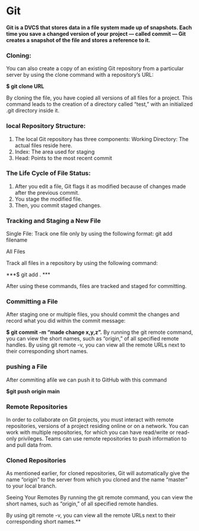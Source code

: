 # Git 

**Git is a DVCS that stores data in a file system made up of snapshots. Each time you save a changed version of your project — called commit — Git creates a snapshot of the file and stores a reference to it.**

### Cloning:
You can also create a copy of an existing Git repository from a particular server by using the clone command with a repository’s URL:

**$ git clone URL**

By cloning the file, you have copied all versions of all files for a project. This command leads to the creation of a directory called “test,” with an initialized .git directory inside it.

### local Repository Structure:
1. The local Git repository has three components:
Working Directory: The actual files reside here.
2. Index: The area used for staging
3. Head: Points to the most recent commit

### The Life Cycle of File Status:
1. After you edit a file, Git flags it as modified because of changes made after the previous commit.
2. You stage the modified file.
3. Then, you commit staged changes.

### Tracking and Staging a New File 

Single File:
Track one file only by using the following format:
git add filename

All Files

Track all files in a repository by using the following
command:

***$ git add . ***

After using these commands, files are tracked and staged for committing.

### Committing a File
After staging one or multiple files, you should commit the changes and record what you did within the commit message:

**$ git commit -m “made change x,y,z”.**
By running the git remote command, you can view the short names, such as “origin,” of all specified remote handles. By using git remote -v, you can view all the remote URLs next to their corresponding short names.

### pushing a File
After commiting afile we can push it to GitHub with
this command

**$git push origin main**


### Remote Repositories
In order to collaborate on Git projects, you must interact with remote repositories, versions of a project residing online or on a network. You can work with multiple repositories, for which you can have read/write or read-only privileges. Teams can use remote repositories to push information to and pull data from.

 ### Cloned Repositories

As mentioned earlier, for cloned repositories, Git will automatically give the name “origin” to the server from which you cloned and the name “master” to your local branch.

Seeing Your Remotes
By running the git remote command, you can view the short names, such as “origin,” of all specified remote handles.

By using git remote -v, you can view all the remote URLs next to their corresponding short names.**